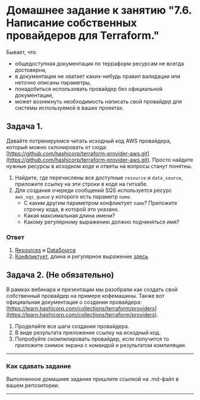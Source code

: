 # Домашнее задание к занятию "7.6. Написание собственных провайдеров для Terraform."

Бывает, что 
* общедоступная документация по терраформ ресурсам не всегда достоверна,
* в документации не хватает каких-нибудь правил валидации или неточно описаны параметры,
* понадобиться использовать провайдер без официальной документации,
* может возникнуть необходимость написать свой провайдер для системы используемой в ваших проектах.   

## Задача 1. 
Давайте потренируемся читать исходный код AWS провайдера, который можно склонировать от сюда: 
[https://github.com/hashicorp/terraform-provider-aws.git](https://github.com/hashicorp/terraform-provider-aws.git).
Просто найдите нужные ресурсы в исходном коде и ответы на вопросы станут понятны.  


1. Найдите, где перечислены все доступные `resource` и `data_source`, приложите ссылку на эти строки в коде на 
гитхабе.   
1. Для создания очереди сообщений SQS используется ресурс `aws_sqs_queue` у которого есть параметр `name`. 
    * С каким другим параметром конфликтует `name`? Приложите строчку кода, в которой это указано.
    * Какая максимальная длина имени? 
    * Какому регулярному выражению должно подчиняться имя? 

### Ответ

1. [Resources](https://github.com/hashicorp/terraform-provider-aws/blob/650afc774aa0e7eeb92075e45ac68b6a7252005b/internal/provider/provider.go#L908) и [DataSource](https://github.com/hashicorp/terraform-provider-aws/blob/650afc774aa0e7eeb92075e45ac68b6a7252005b/internal/provider/provider.go#L412)
1. [Конфликтует](https://github.com/hashicorp/terraform-provider-aws/blob/650afc774aa0e7eeb92075e45ac68b6a7252005b/internal/service/sqs/queue.go#L87), длина и регулярное выражение [здесь](https://github.com/hashicorp/terraform-provider-aws/blob/650afc774aa0e7eeb92075e45ac68b6a7252005b/internal/service/sqs/queue.go#L427)
    
## Задача 2. (Не обязательно) 
В рамках вебинара и презентации мы разобрали как создать свой собственный провайдер на примере кофемашины. 
Также вот официальная документация о создании провайдера: 
[https://learn.hashicorp.com/collections/terraform/providers](https://learn.hashicorp.com/collections/terraform/providers).

1. Проделайте все шаги создания провайдера.
2. В виде результата приложение ссылку на исходный код.
3. Попробуйте скомпилировать провайдер, если получится то приложите снимок экрана с командой и результатом компиляции.   

---

### Как cдавать задание

Выполненное домашнее задание пришлите ссылкой на .md-файл в вашем репозитории.

---